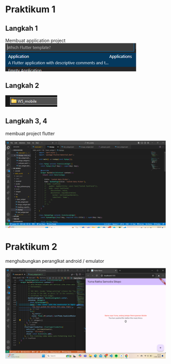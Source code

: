 # Praktikum 1
## Langkah 1
Membuat application project
![alt text](https://github.com/03Yuma/flutter-fundamental-part1/blob/master/hello_world/images/P1.L1.png?raw=true)

## Langkah 2
![alt text](https://github.com/03Yuma/flutter-fundamental-part1/blob/master/hello_world/images/P1L2.png?raw=true)

## Langkah 3, 4
membuat project flutter

![alt text](https://github.com/03Yuma/flutter-fundamental-part1/blob/master/hello_world/images/P1.L3,4.png?raw=true)

# Praktikum 2
menghubungkan peranglkat android / emulator




![alt text](https://github.com/03Yuma/flutter-fundamental-part1/blob/master/hello_world/images/02.png?raw=true)

